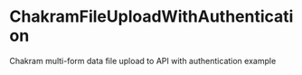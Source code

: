 # ChakramFileUploadWithAuthentication
Chakram multi-form data file upload to API with authentication example
